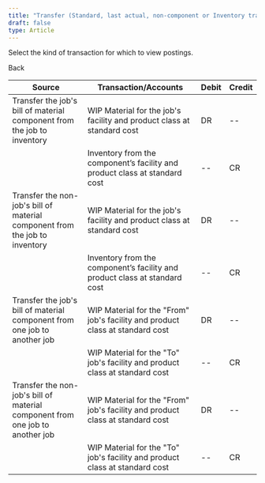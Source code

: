 ```yaml
---
title: "Transfer (Standard, last actual, non-component or Inventory transactions)"
draft: false
type: Article
---
```


Select the kind of transaction for which to view postings. 

Back

| Source                                                                        | Transaction/Accounts                                                          | Debit | Credit |
|-------------------------------------------------------------------------------|-------------------------------------------------------------------------------|-------|--------|
| Transfer the job's bill of material component from the job to inventory       | WIP Material for the job's facility and product class at standard cost        | DR    | --     |
|                                                                               | Inventory from the component’s facility and product class at standard cost    | --    | CR     |
| Transfer the non-job's bill of material component from the job to inventory   | WIP Material for the job's facility and product class at standard cost        | DR    | --     |
|                                                                               | Inventory from the component’s facility and product class at standard cost    | --    | CR     |
| Transfer the job's bill of material component from one job to another job     | WIP Material for the "From" job's facility and product class at standard cost | DR    | --     |
|                                                                               | WIP Material for the "To" job's facility and product class at standard cost   | --    | CR     |
| Transfer the non-job's bill of material component from one job to another job | WIP Material for the "From" job's facility and product class at standard cost | DR    | --     |
|                                                                               | WIP Material for the "To" job's facility and product class at standard cost   | --    | CR     |